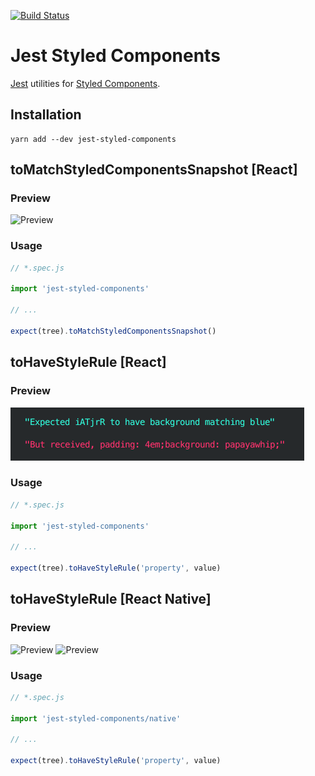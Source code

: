 [![Build Status](https://travis-ci.org/styled-components/jest-styled-components.svg?branch=master)](https://travis-ci.org/styled-components/jest-styled-components)

# Jest Styled Components
[Jest](https://github.com/facebook/jest) utilities for [Styled Components](https://github.com/styled-components/styled-components).

## Installation

```
yarn add --dev jest-styled-components
```

## toMatchStyledComponentsSnapshot [React]

### Preview

<img alt="Preview" src="assets/toMatchStyledComponentsSnapshot.png" width="500px" height="500px" />

### Usage

```js
// *.spec.js

import 'jest-styled-components'

// ...

expect(tree).toMatchStyledComponentsSnapshot()
```

## toHaveStyleRule [React]

### Preview

<img alt="Preview" src="assets/toHaveStyleRule.png" width="470px" height="85px" />

### Usage

```js
// *.spec.js

import 'jest-styled-components'

// ...

expect(tree).toHaveStyleRule('property', value)
```

## toHaveStyleRule [React Native]

### Preview

<img alt="Preview" src="assets/toHaveStyleRule1.png" width="440px" height="140px" />

<img alt="Preview" src="assets/toHaveStyleRule2.png" width="440px" height="140px" />

### Usage

```js
// *.spec.js

import 'jest-styled-components/native'

// ...

expect(tree).toHaveStyleRule('property', value)
```
